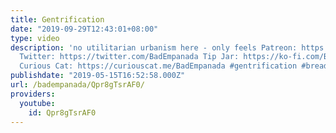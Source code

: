 ```yaml
---
title: Gentrification
date: "2019-09-29T12:43:01+08:00"
type: video
description: 'no utilitarian urbanism here - only feels Patreon: https://patreon.com/BadEmpanada
  Twitter: https://twitter.com/BadEmpanada Tip Jar: https://ko-fi.com/BadEmpanada
  Curious Cat: https://curiouscat.me/BadEmpanada #gentrification #breadtube #immigration'
publishdate: "2019-05-15T16:52:58.000Z"
url: /badempanada/Qpr8gTsrAF0/
providers:
  youtube:
    id: Qpr8gTsrAF0
---
```

